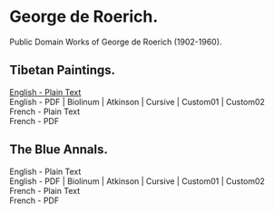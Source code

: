 # George de Roerich.

Public Domain Works of George de Roerich (1902-1960).

## Tibetan Paintings.

[English - Plain Text](tibetan-paintings/full-text-english.md)  
English - PDF | Biolinum | Atkinson | Cursive | Custom01 | Custom02  
French - Plain Text  
French - PDF  

## The Blue Annals.

English - Plain Text  
English - PDF | Biolinum | Atkinson | Cursive | Custom01 | Custom02  
French - Plain Text  
French - PDF  
